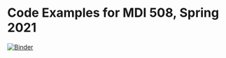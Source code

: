 # Code Examples for MDI 508, Spring 2021


[![Binder](https://mybinder.org/badge_logo.svg)](https://mybinder.org/v2/gh/krisreyes/mdi508-s21-notebooks/HEAD)

